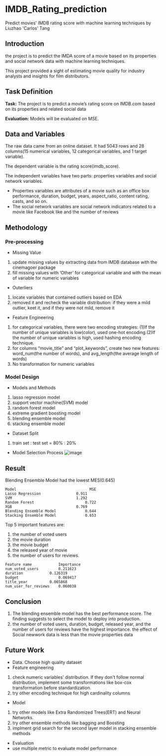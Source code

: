 # IMDB_Rating_prediction
Predict movies' IMDB rating score with machine learning techniques
by Liuzhao 'Carlos' Tang

## Introduction
the project is to predict the IMDA score of a movie based on its properties and social network data with machine learning techniques.
 
This project provided a sight of estimating movie quality for industry analysts and insights for film distributors.

## Task Definition
**Task:** The project is to predict a movie’s rating score on IMDB.com based on its properties and related social data

**Evaluation:** Models will be evaluated on MSE.

## Data and Variables
The raw data came from an online dataset. It had 5043 rows and 28 columns(15 numerical variables, 12 categorical variables, and 1 target variable).

The dependent variable is the rating score(imdb_score).

The independent variables have two parts: properties variables and social network variables. 
- Properties variables are attributes of a movie such as an office box performance, duration, budget, years, aspect_ratio, content rating, casts, and so on. 
- The social network variables are social network indicators related to a movie like Facebook like and the number of reviews

## Methodology
### Pre-processing
- Missing Value
1. update missing values by extracting data from IMDB database with  the cinemagoer package
2. fill missing values with ‘Other’ for categorical variable and with the mean of variable for numeric variables
- Outerliers
1. locate variables that contained outliers based on EDA
2. removed it and recheck the variable distribution: if they were a mild outlier, keet it, and if they were not mild, remove it
- Feature Engineering
1. for categorical variables, there were two encoding strategies: (1)If the number of unique variables is low(color), used one-hot encoding.(2)If the number of unique variables is high, used hashing encoding technique.
2. for columns “movie_title” and “plot_keywords”, create two new features: word_num(the number of words), and avg_length(the average length of words)
3. No transformation for numeric variables

### Model Design
- Models and Methods
1. lasso regression model
2. support vector machine(SVM) model
3. random forest model
4. extreme gradient boosting model
5. blending ensemble model
6. stacking ensemble model

- Dataset Split
1. train set : test set = 80% : 20%

- Model Selection Process
![image](https://user-images.githubusercontent.com/64500682/169754418-ae736757-b907-4ba4-9e7f-1444614fa9d7.png)

## Result
Blending Ensemble Model had the lowest MES(0.645)
```
Model	                              MSE
Lasso Regression	            0.911
SVM	                            1.292
Random Forest	                    0.722
XGB	                            0.769
Blending Ensemble Model	            0.644
Stacking Ensemble Model	            0.653
```

Top 5 important features are: 
1. the number of voted users
2. the movie duration
3. the movie budget
4. the released year of movie
5. the number of users for reviews.

```
Feature name            Importance
num_voted_users	        0.211623
duration	        0.126319
budget	                0.069417
title_year	        0.065868
num_user_for_reviews	0.060038
```
## Conclusion
1. The blending ensemble model has the best performance score. The finding suggests to select the model to deploy into production.
2. the number of voted users, duration, budget, released year, and the number of users for reviews have the highest importance. the effect of Social newwork data is less than the movie properties data

## Future Work
- Data. Choose high quality dataset
- Feature engineering
1. check numeric variables' distribution. If they don't follow normal distribution, implement some transformations like box-cox transformation before standardization.
2. try other encoding technique for high cardinality columns
- Model
1. try other models like Extra Randomized Trees(ERT) and Neural Networks.
2. try other ensemble methods like bagging and Boosting
3. implment grid search for the second layer model in stacking ensemble methods
- Evaluation
- use multiple metric to evaluate model performance
